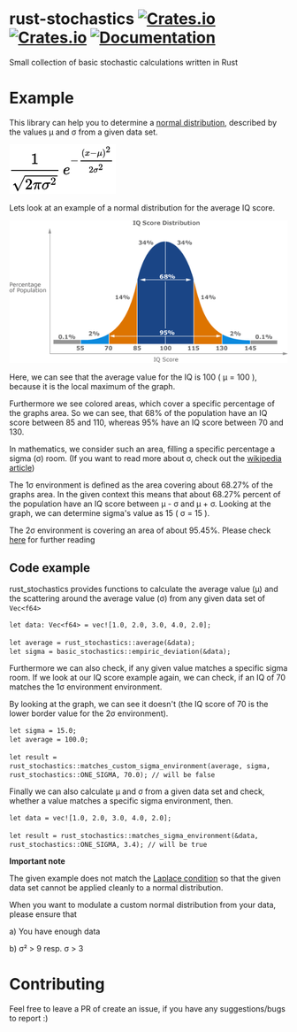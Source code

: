 # rust-stochastics [![Crates.io](https://img.shields.io/crates/v/basic_stochastics.svg)](https://crates.io/crates/basic_stochastics) [![Crates.io](https://img.shields.io/crates/l/basic_stochastics.svg)]() [![Documentation](https://docs.rs/basic_stochastics/badge.svg)](https://docs.rs/basic_stochastics/)
Small collection of basic stochastic calculations written in Rust

# Example
This library can help you to determine a [normal distribution](https://en.wikipedia.org/wiki/Normal_distribution), described by the values µ and σ
from a given data set.

![normal distribution](images/normal_distribution.svg)

Lets look at an example of a normal distribution for the average IQ score.

![normal distribution](images/iq_distribution.gif)

Here, we can see that the average value for the IQ is 100 ( µ = 100 ), because it is the local maximum of the graph.

Furthermore we see colored areas, which cover a specific percentage of the graphs area.
So we can see, that 68% of the population have an IQ score between 85 and 110, whereas 95% have an IQ score 
between 70 and 130.

In mathematics, we consider such an area, filling a specific percentage a sigma (σ) room.
(If you want to read more about σ, check out the [wikipedia article](https://en.wikipedia.org/wiki/Variance))

The 1σ environment is defined as the area covering about 68.27% of the graphs area.
In the given context this means that about 68.27% percent of the population have an IQ score between
µ - σ and µ + σ. Looking at the graph, we can determine sigma's value as 15 ( σ = 15 ).

The 2σ environment is covering an area of about 95.45%.
Please check [here](https://en.wikipedia.org/wiki/68%E2%80%9395%E2%80%9399.7_rule) for further reading

## Code example

rust_stochastics provides functions to calculate the average value (µ) and the scattering around the average value (σ)
from any given data set of ```Vec<f64>```

```
let data: Vec<f64> = vec![1.0, 2.0, 3.0, 4.0, 2.0];

let average = rust_stochastics::average(&data);
let sigma = basic_stochastics::empiric_deviation(&data);
```

Furthermore we can also check, if any given value matches a specific sigma room. If we look at our IQ score example again,
we can check, if an IQ of 70 matches the 1σ environment environment.

By looking at the graph, we can see it doesn't (the IQ score of 70 is the lower border value for the 2σ environment).

```
let sigma = 15.0;
let average = 100.0;

let result = rust_stochastics::matches_custom_sigma_environment(average, sigma, rust_stochastics::ONE_SIGMA, 70.0); // will be false
```

Finally we can also calculate µ and σ from a given data set and check, whether a value matches a specific sigma environment, then.

```
let data = vec![1.0, 2.0, 3.0, 4.0, 2.0];

let result = rust_stochastics::matches_sigma_environment(&data, rust_stochastics::ONE_SIGMA, 3.4); // will be true
```

**Important note** 

The given example does not match the [Laplace condition](https://en.wikipedia.org/wiki/De_Moivre%E2%80%93Laplace_theorem)
so that the given data set cannot be applied cleanly to a normal distribution.

When you want to modulate a custom normal distribution from your data, please ensure that

a) You have enough data

b) σ² > 9 resp. σ > 3

# Contributing
Feel free to leave a PR of create an issue, if you have any suggestions/bugs to report :)
